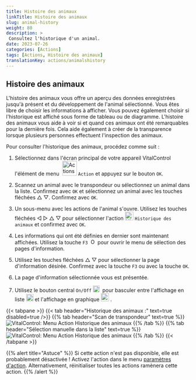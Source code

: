 ```yaml
---
title: Histoire des animaux
linkTitle: Histoire des animaux
slug: animal-history
weight: 80
description: >
 Consultez l'historique d'un animal.
date: 2023-07-26
categories: [Actions]
tags: [Actions, Histoire des animaux]
translationKey: actions/animalshistory
---
```


## Histoire des animaux

L'histoire des animaux vous offre un aperçu des données enregistrées jusqu'à présent et du développement de l'animal sélectionné. Vous êtes libre de choisir les informations à afficher. Vous pouvez également choisir si l'historique est affiché sous forme de tableau ou de diagramme. L'histoire des animaux vous aide à voir si et quand ces animaux ont été remarquables pour la dernière fois. Cela aide également à créer de la transparence lorsque plusieurs personnes effectuent l'inspection des animaux.

Pour consulter l'historique des animaux, procédez comme suit :

1. Sélectionnez dans l'écran principal de votre appareil VitalControl l'élément de menu &nbsp;<img src="/icons/actions.svg" width="40" align="bottom" alt="Actions" />  `Action` et appuyez sur le bouton `OK`.

2. Scannez un animal avec le transpondeur ou sélectionnez un animal dans la liste. Confirmez avec `OK` et sélectionnez un animal avec les touches fléchées △ ▽. Confirmez avec `OK`.

3. Un sous-menu avec les actions de l'animal s'ouvre. Utilisez les touches fléchées ◁ ▷ △ ▽ pour sélectionner l'action <img src="/icons/actions/history.svg" width="23" align="bottom" alt="Histoire des animaux" /> `Historique des animaux` et confirmez avec `OK`.

4. Les informations qui ont été définies en dernier sont maintenant affichées. Utilisez la touche `F3` &nbsp;<img src="/icons/footer/open-popup.svg" width="15" align="bottom" alt="Ouvrir le popup" /> pour ouvrir le menu de sélection des pages d'information.

5. Utilisez les touches fléchées △ ▽ pour sélectionner la page d'information désirée. Confirmez avec la touche `F3` ou avec la touche `OK`.

6. La page d'information sélectionnée vous est présentée.

7. Utilisez le bouton central `On/Off` <img src="/icons/footer/on-off.svg" width="18" align="bottom" alt="Bouton On/Off" />&nbsp; pour basculer entre l'affichage en liste <img src="/icons/footer/list.svg" width="20" align="bottom" alt="Vue en liste" /> et l'affichage en graphique <img src="/icons/footer/chart.svg" width="22" align="bottom" alt="Vue en graphique" />&nbsp;.

{{< tabpane >}}
{{< tab header="Historique des animaux :" text=true disabled=true />}}
{{% tab header="Scan de transpondeur" text=true %}}
![VitalControl: Menu Action Historique des animaux](../images/animalhistory-scan.png "Historique des animaux")
{{% /tab %}}
{{% tab header="Sélection manuelle dans la liste" text=true %}}
![VitalControl: Menu Action Historique des animaux](../images/animalhistory.png "Historique des animaux")
{{% /tab %}}
{{< /tabpane >}}

{{% alert title="Astuce" %}}
Si cette action n'est pas disponible, elle est probablement désactivée ! Activez l'action dans le menu [paramètres d'action](../setting/). Alternativement, réinitialiser toutes les actions ramènera cette action.
{{% /alert %}}
